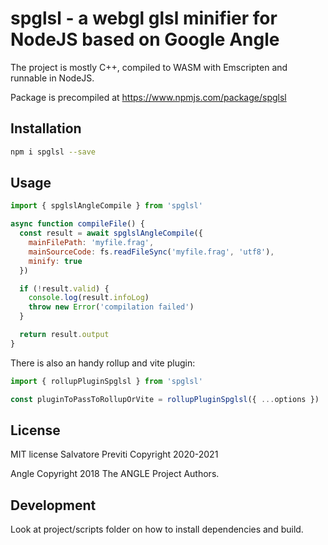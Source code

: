 # spglsl - a webgl glsl minifier for NodeJS based on Google Angle

The project is mostly C++, compiled to WASM with Emscripten and runnable in NodeJS.

Package is precompiled at https://www.npmjs.com/package/spglsl

## Installation

```sh
npm i spglsl --save
```

## Usage

```js
import { spglslAngleCompile } from 'spglsl'

async function compileFile() {
  const result = await spglslAngleCompile({
    mainFilePath: 'myfile.frag',
    mainSourceCode: fs.readFileSync('myfile.frag', 'utf8'),
    minify: true
  })

  if (!result.valid) {
    console.log(result.infoLog)
    throw new Error('compilation failed')
  }

  return result.output
}
```

There is also an handy rollup and vite plugin:

```js
import { rollupPluginSpglsl } from 'spglsl'

const pluginToPassToRollupOrVite = rollupPluginSpglsl({ ...options })
```

## License

MIT license
Salvatore Previti Copyright 2020-2021

Angle Copyright 2018 The ANGLE Project Authors.

## Development

Look at project/scripts folder on how to install dependencies and build.

```

```
